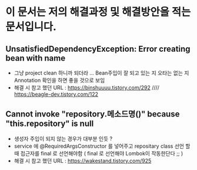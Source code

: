 # 이 문서는 저의 해결과정 및 해결방안을 적는 문서입니다.

## UnsatisfiedDependencyException: Error creating bean with name

- 그냥 project clean 하니까 되더라 ... Bean주입이 잘 되고 있는 지 오타는 없는 지 Annotation 확인을 하면 좋을 것으로 보임
- 해결 시 참고 했던 URL : https://binshuuuu.tistory.com/292 //// https://beagle-dev.tistory.com/122

## Cannot invoke "repository.메소드명()" because "this.repository" is null

- 생성자 주입이 되지 않는 경우가 대부분 인듯 ?
- service 에 @RequiredArgsConstructor 를 넣어주고 repositary class 선언 할 때 접근자를 final 로 선언해야함 ( final 로 선언해야 Lombok이 작동한단다 ;; )
- 해결 시 참고 했던 URL : https://wakestand.tistory.com/925
